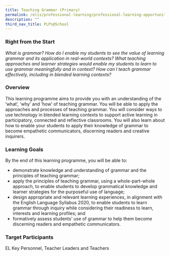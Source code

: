 ```yaml
---
title: Teaching Grammar (Primary)
permalink: /elis/professional-learning/professional-learning-opportunities/teaching-grammar/
description: ""
third_nav_title: PLPs@School
---
```

### Right from the Start

<em>What is grammar? How do I enable my students to see the value of learning grammar and its application in real-world contexts? What teaching approaches and learner strategies would enable my students to learn to use grammar meaningfully and in context? How can I teach grammar effectively, including in blended learning contexts?</em>

### Overview

This learning programme aims to provide you with an understanding of the ‘what’, ‘why’ and ‘how’ of teaching grammar. You will be able to apply the approaches and processes of teaching grammar. You will consider ways to use technology in blended learning contexts to support active learning in participatory, connected and reflective classrooms. You will also learn about how to enable your students to apply their knowledge of grammar to become empathetic communicators, discerning readers and creative inquirers.

### Learning Goals

By the end of this learning programme, you will be able to:

*   demonstrate knowledge and understanding of grammar and the principles of teaching grammar;
*   apply the principles of teaching grammar, using a whole-part-whole approach, to enable students to develop grammatical knowledge and learner strategies for the purposeful use of language;
*   design appropriate and relevant learning experiences, in alignment with the English Language Syllabus 2020, to enable students to learn grammar through inquiry while considering their readiness to learn, interests and learning profiles; and
*   formatively assess students’ use of grammar to help them become discerning readers and empathetic communicators.

### Target Participants

EL Key Personnel, Teacher Leaders and Teachers